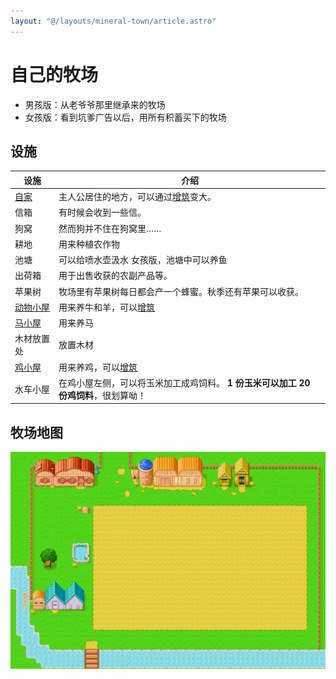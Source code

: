```yaml
---
layout: "@/layouts/mineral-town/article.astro"
---
```


# 自己的牧场

- 男孩版：从老爷爷那里继承来的牧场
- 女孩版：看到坑爹广告以后，用所有积蓄买下的牧场

## 设施

| 设施                            | 介绍                                                                                |
| ------------------------------- | ----------------------------------------------------------------------------------- |
| [自家](../place/home)           | 主人公居住的地方，可以通过[增筑](./place/expansion)变大。                           |
| 信箱                            | 有时候会收到一些信。                                                                |
| 狗窝                            | 然而狗并不住在狗窝里……                                                              |
| 耕地                            | 用来种植农作物                                                                      |
| 池塘                            | 可以给喷水壶汲水 女孩版，池塘中可以养鱼                                             |
| 出荷箱                          | 用于出售收获的农副产品等。                                                          |
| 苹果树                          | 牧场里有苹果树每日都会产一个蜂蜜。秋季还有苹果可以收获。                            |
| [动物小屋](../place/animal-hut) | 用来养牛和羊，可以[增筑](./place/expansion)                                         |
| [马小屋](../place/horse-hut)    | 用来养马                                                                            |
| 木材放置处                      | 放置木材                                                                            |
| [鸡小屋](../place/chicken-hut)  | 用来养鸡，可以[增筑](./place/expansion)                                             |
| 水车小屋                        | 在鸡小屋左侧，可以将玉米加工成鸡饲料。 **1 份玉米可以加工 20 份鸡饲料**，很划算呦！ |

## 牧场地图

![牧场地图](_home.png)
